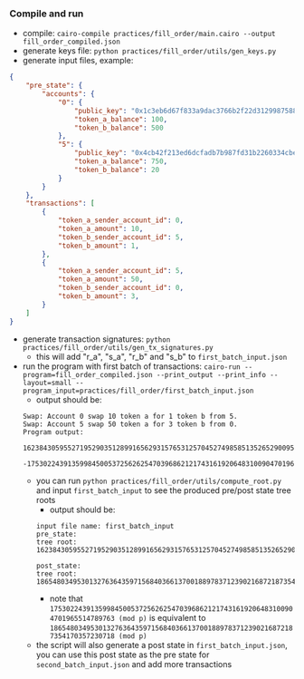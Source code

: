 ### Compile and run
- compile: `cairo-compile practices/fill_order/main.cairo --output fill_order_compiled.json`
- generate keys file: `python practices/fill_order/utils/gen_keys.py`
- generate input files, example:
```json
{
    "pre_state": {
        "accounts": {
            "0": {
                "public_key": "0x1c3eb6d67f833a9dac3766b2f22d31299875884f3fc84ebc70c322e8fb18112",
                "token_a_balance": 100,
                "token_b_balance": 500
            },
            "5": {
                "public_key": "0x4cb42f213ed6dcfadb7b987fd31b2260334cbe404315708d17a2404fbadb11e",
                "token_a_balance": 750,
                "token_b_balance": 20
            }
        }
    },
    "transactions": [
        {
            "token_a_sender_account_id": 0,
            "token_a_amount": 10,
            "token_b_sender_account_id": 5,
            "token_b_amount": 1,
        },
        {
            "token_a_sender_account_id": 5,
            "token_a_amount": 50,
            "token_b_sender_account_id": 0,
            "token_b_amount": 3,
        }
    ]
}
``` 
- generate transaction signatures: `python practices/fill_order/utils/gen_tx_signatures.py`
    - this will add "r_a", "s_a", "r_b" and "s_b" to `first_batch_input.json`
- run the program with first batch of transactions: `cairo-run --program=fill_order_compiled.json --print_output --print_info --layout=small --program_input=practices/fill_order/first_batch_input.json`
    - output should be:
    ```
    Swap: Account 0 swap 10 token a for 1 token b from 5.
    Swap: Account 5 swap 50 token a for 3 token b from 0.
    Program output:
        1623843059552719529035128991656293157653125704527498585135265290095705290904
        -1753022439135998450053725626254703968621217431619206483100904701965514789763
    ```
    - you can run `python practices/fill_order/utils/compute_root.py` and input `first_batch_input` to see the produced pre/post state tree roots
        - output should be:
        ```
        input file name: first_batch_input
        pre_state:
        tree root: 1623843059552719529035128991656293157653125704527498585135265290095705290904

        post_state:
        tree root: 1865480349530132763643597156840366137001889783712390216872187354170357230718
        ```
        - note that `1753022439135998450053725626254703968621217431619206483100904701965514789763 (mod p)` is equivalent to `1865480349530132763643597156840366137001889783712390216872187354170357230718 (mod p)`
    - the script will also generate a post state in `first_batch_input.json`, you can use this post state as the pre state for `second_batch_input.json` and add more transactions
